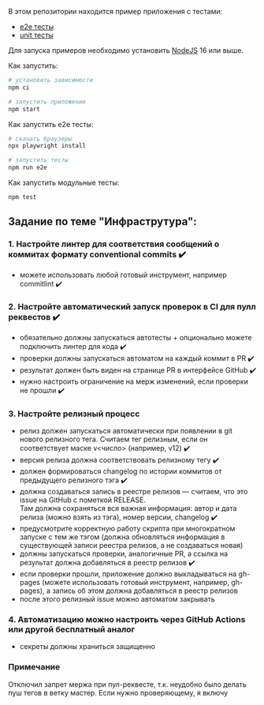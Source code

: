 В этом репозитории находится пример приложения с тестами:

- [e2e тесты](e2e/example.spec.ts)
- [unit тесты](src/example.test.tsx)

Для запуска примеров необходимо установить [NodeJS](https://nodejs.org/en/download/) 16 или выше.

Как запустить:

```sh
# установить зависимости
npm ci

# запустить приложение
npm start
```

Как запустить e2e тесты:

```sh
# скачать браузеры
npx playwright install

# запустить тесты
npm run e2e
```

Как запустить модульные тесты:

```sh
npm test
```
## Задание по теме "Инфраструтура":
### 1. Настройте линтер для соответствия сообщений о коммитах формату conventional commits :heavy_check_mark:
* можете использовать любой готовый инструмент, например commitlint :heavy_check_mark:
### 2. Настройте автоматический запуск проверок в CI для пулл реквестов :heavy_check_mark:
* обязательно должны запускаться автотесты + опционально можете подключить линтер для кода :heavy_check_mark:
* проверки должны запускаться автоматом на каждый коммит в PR :heavy_check_mark:
* результат должен быть виден на странице PR в интерфейсе GitHub :heavy_check_mark:
* нужно настроить ограничение на мерж изменений, если проверки не прошли :heavy_check_mark:
### 3. Настройте релизный процесс
* релиз должен запускаться автоматически при появлении в git нового релизного тега. Считаем тег релизным, если он соответствует маске v<число> (например, v12) :heavy_check_mark:
* версия релиза должна соответствовать релизному тегу :heavy_check_mark:
* должен формироваться changelog по истории коммитов от предыдущего релизного тэга :heavy_check_mark:
* должна создаваться запись в реестре релизов — считаем, что это issue на GitHub с пометкой RELEASE.<br>
Там должна сохраняться вся важная информация: автор и дата релиза (можно взять из тэга), номер версии, changelog :heavy_check_mark:
* предусмотрите корректную работу скрипта при многократном запуске с тем же тэгом (должна обновляться информация в существующей записи реестра релизов, а не создаваться новая)
* должны запускаться проверки, аналогичные PR, а ссылка на результат должна добавляться в реестр релизов :heavy_check_mark:
* если проверки прошли, приложение должно выкладываться на gh-pages (можете использовать готовый инструмент, например, gh-pages), а запись об этом должна добавляться в реестр релизов
* после этого релизный issue можно автоматом закрывать
### 4. Автоматизацию можно настроить через GitHub Actions или другой бесплатный аналог
* секреты должны храниться защищенно

### Примечание
Отключил запрет мержа при пул-реквесте, т.к. неудобно было делать пуш тегов в ветку мастер. Если нужно проверяющему, я включу